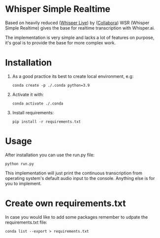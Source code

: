# Whisper Simple Realtime

Based on heavily reduced ([Whisper Live](https://github.com/collabora/WhisperLive)) by ([Collabora](https://github.com/collabora)) WSR (Whisper Simple Realtime) gives the base for realtime transcription with Whisper.ai.

The implementation is very simple and lacks a lot of features on purpose, it's goal is to provide the base for more complex work.

# Installation

1. As a good practice its best to create local environment, e.g:

   `conda create -p ./.conda python=3.9`

2. Activate it with:

   `conda activate ./.conda`

3. Install requirements:

   `pip install -r requirements.txt`

# Usage

After installation you can use the run.py file:

`python run.py`

This implementation will just print the continuous transcription from operating system's default audio input to the console. Anything else is for you to implement.

# Create own requirements.txt

In case you would like to add some packages remember to udpate the requirements.txt file:

`conda list --export > requirements.txt`
